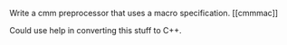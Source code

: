 Write a cmm preprocessor that uses a macro specification. [[cmmmac]]

Could use help in converting this stuff to C++.
